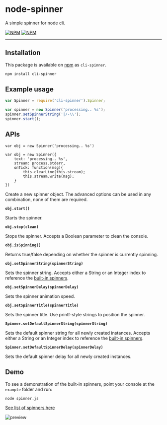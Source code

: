 # node-spinner

A simple spinner for node cli.

[![NPM](https://nodei.co/npm/cli-spinner.png?downloads=true&downloadRank=true)](https://nodei.co/npm/cli-spinner/) [![NPM](https://nodei.co/npm-dl/cli-spinner.png?months=6&height=3)](https://nodei.co/npm/cli-spinner/)

---

## Installation

This package is available on [npm](http://npmjs.com) as `cli-spinner`.

``` sh
npm install cli-spinner
```

## Example usage

````javascript
var Spinner = require('cli-spinner').Spinner;

var spinner = new Spinner('processing.. %s');
spinner.setSpinnerString('|/-\\');
spinner.start();
````

## APIs

```
var obj = new Spinner('processing.. %s')

var obj = new Spinner({
    text: 'processing.. %s',
    stream: process.stderr,
    onTick: function(msg){
        this.clearLine(this.stream);
        this.stream.write(msg);
    }
})
```

Create a new spinner object. The advanced options can be used in any combination, none of them are required.


**`obj.start()`**

Starts the spinner.


**`obj.stop(clean)`**

Stops the spinner. Accepts a Boolean parameter to clean the console.


**`obj.isSpinning()`**

Returns true/false depending on whether the spinner is currently spinning.


**`obj.setSpinnerString(spinnerString)`**

Sets the spinner string. Accepts either a String or an Integer index to reference the [built-in spinners](#demo).


**`obj.setSpinnerDelay(spinnerDelay)`**

Sets the spinner animation speed.


**`obj.setSpinnerTitle(spinnerTitle)`**

Sets the spinner title. Use printf-style strings to position the spinner.


**`Spinner.setDefaultSpinnerString(spinnerString)`**

Sets the default spinner string for all newly created instances. Accepts either a String or an Integer index to reference the [built-in spinners](#demo).


**`Spinner.setDefaultSpinnerDelay(spinnerDelay)`**

Sets the default spinner delay for all newly created instances.

## Demo

To see a demonstration of the built-in spinners, point your console at the `example` folder and run:

````
node spinner.js
````

[See list of spinners here](spinners.json)

![preview](img/spinner.gif "Spinner")

